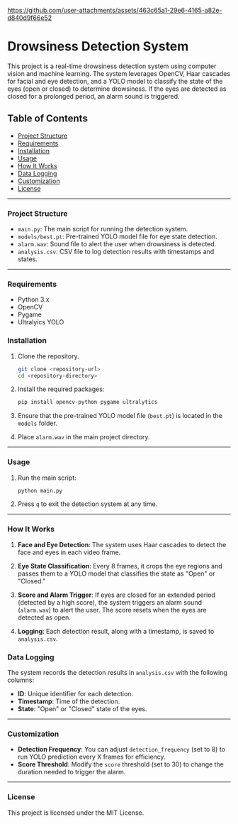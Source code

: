 

https://github.com/user-attachments/assets/463c65a1-29e6-4165-a82e-d840d9f66e52

# Drowsiness Detection System

This project is a real-time drowsiness detection system using computer vision and machine learning. The system leverages OpenCV, Haar cascades for facial and eye detection, and a YOLO model to classify the state of the eyes (open or closed) to determine drowsiness. If the eyes are detected as closed for a prolonged period, an alarm sound is triggered.

## Table of Contents

- [Project Structure](#project-structure)
- [Requirements](#requirements)
- [Installation](#installation)
- [Usage](#usage)
- [How It Works](#how-it-works)
- [Data Logging](#data-logging)
- [Customization](#customization)
- [License](#license)

---

### Project Structure

- `main.py`: The main script for running the detection system.
- `models/best.pt`: Pre-trained YOLO model file for eye state detection.
- `alarm.wav`: Sound file to alert the user when drowsiness is detected.
- `analysis.csv`: CSV file to log detection results with timestamps and states.

---

### Requirements

- Python 3.x
- OpenCV
- Pygame
- Ultralyics YOLO

### Installation

1. Clone the repository.
    ```bash
    git clone <repository-url>
    cd <repository-directory>
    ```

2. Install the required packages:
    ```bash
    pip install opencv-python pygame ultralytics
    ```

3. Ensure that the pre-trained YOLO model file (`best.pt`) is located in the `models` folder. 

4. Place `alarm.wav` in the main project directory.

---

### Usage

1. Run the main script:
    ```bash
    python main.py
    ```

2. Press `q` to exit the detection system at any time.

---

### How It Works

1. **Face and Eye Detection**: The system uses Haar cascades to detect the face and eyes in each video frame.
  
2. **Eye State Classification**: Every 8 frames, it crops the eye regions and passes them to a YOLO model that classifies the state as "Open" or "Closed."

3. **Score and Alarm Trigger**: If eyes are closed for an extended period (detected by a high score), the system triggers an alarm sound (`alarm.wav`) to alert the user. The score resets when the eyes are detected as open.

4. **Logging**: Each detection result, along with a timestamp, is saved to `analysis.csv`.

### Data Logging

The system records the detection results in `analysis.csv` with the following columns:
- **ID**: Unique identifier for each detection.
- **Timestamp**: Time of the detection.
- **State**: "Open" or "Closed" state of the eyes.

---

### Customization

- **Detection Frequency**: You can adjust `detection_frequency` (set to 8) to run YOLO prediction every X frames for efficiency.
- **Score Threshold**: Modify the `score` threshold (set to 30) to change the duration needed to trigger the alarm.

---

### License

This project is licensed under the MIT License.
